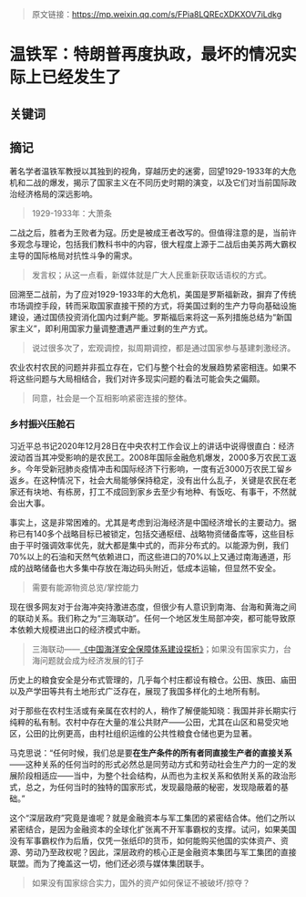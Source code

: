 > 原文链接：https://mp.weixin.qq.com/s/FPia8LQREcXDKXOV7iLdkg

# 温铁军：特朗普再度执政，最坏的情况实际上已经发生了

## 关键词

## 摘记

著名学者温铁军教授以其独到的视角，穿越历史的迷雾，回望1929-1933年的大危机和二战的爆发，揭示了国家主义在不同历史时期的演变，以及它们对当前国际政治经济格局的深远影响。

> 1929-1933年：大萧条

二战之后，胜者为王败者为寇。历史是被成王者改写的。但值得注意的是，当前许多观念与理论，包括我们教科书中的内容，很大程度上源于二战后由美苏两大霸权主导的国际格局对抗性斗争的需求。

> 发言权；从这一点看，新媒体就是广大人民重新获取话语权的方式。

回溯至二战前，为了应对1929-1933年的大危机，美国是罗斯福新政，摒弃了传统市场调控手段，转而采取国家直接干预的方式，将美国过剩的生产力导向基础设施建设，通过国债投资消化国内过剩产能。罗斯福后来将这一系列措施总结为“新国家主义”，即利用国家力量调整遭遇严重过剩的生产方式。

> 说过很多次了，宏观调控，拟周期调控，都是通过国家参与基建刺激经济。

农业农村农民的问题并非孤立存在，它们与整个社会的发展趋势紧密相连。如果不将这些问题与大局相结合，我们对许多现实问题的看法可能会失之偏颇。

> 同意，社会是一个互相影响紧密连接的整体。



### 乡村振兴压舱石

习近平总书记2020年12月28日在中央农村工作会议上的讲话中说得很直白：经济波动首当其冲受影响的是农民工。2008年国际金融危机爆发，2000多万农民工返乡。今年受新冠肺炎疫情冲击和国际经济下行影响，一度有近3000万农民工留乡返乡。在这种情况下，社会大局能够保持稳定，没有出什么乱子，关键是农民在老家还有块地、有栋房，打工不成回到家乡去至少有地种、有饭吃、有事干，不然就会出大事。

事实上，这是非常困难的。尤其是考虑到沿海经济是中国经济增长的主要动力。据称已有140多个战略目标已被锁定，包括交通枢纽、战略物资储备库等，这些目标由于平时强调效率优先，就大都是集中式的，而非分布式的。以能源为例，我们70%以上的石油和天然气依赖进口，而这些进口的70%以上又通过南海通道，形成的战略储备也大多集中存放在海边码头附近，低成本运输，但显然不安全。

> 需要有能源物资总览/掌控能力



现在很多网友对于台海冲突持激进态度，但很少有人意识到南海、台海和黄海之间的联动关系。我们称之为“三海联动”。任何一个地区发生局部冲突，都可能导致原本依赖大规模进出口的经济模式中断。

> 三海联动——[《中国海洋安全保障体系建设探析》](http://www.cicir.ac.cn/UpFiles/file/20231204/6383731595618872803141549.pdf)；如果没有国家实力，台海问题就会成为经济发展的钉子

历史上的粮食安全是分布式管理的，几乎每个村庄都设有粮仓。公田、族田、庙田以及产学田等共有土地形式广泛存在，展现了我国多样化的土地所有制。

对于那些在农村生活或有亲属在农村的人，稍作了解便能知晓：我国并非长期实行纯粹的私有制。农村中存在大量的准公共财产——公田，尤其在山区和易受灾地区，公田的比例更高，由村社组织运维的公共性粮食仓储也更为显著。



马克思说：“任何时候，我们总是要**在生产条件的所有者同直接生产者的直接关系**——这种关系的任何当时的形式必然总是同劳动方式和劳动社会生产力的一定的发展阶段相适应——当中，为整个社会结构，从而也为主权关系和依附关系的政治形式，总之，为任何当时的独特的国家形式，发现最隐蔽的秘密，发现隐蔽着的基础。”



这个“深层政府”究竟是谁呢？就是金融资本与军工集团的紧密结合体。他们之所以紧密结合，是因为金融资本的全球化扩张离不开军事霸权的支撑。试问，如果美国没有军事霸权作为后盾，仅凭一张纸印的货币，如何能购买他国的实体资产、资源、劳动乃至政权呢？因此，深层政府的核心正是金融资本集团与军工集团的直接联盟。而为了掩盖这一切，他们还必须与媒体集团联手。

> 如果没有国家综合实力，国外的资产如何保证不被破坏/掠夺？

